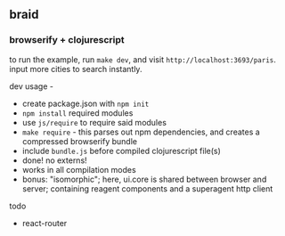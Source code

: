 ## braid


### browserify + clojurescript

to run the example, run `make dev`, and visit `http://localhost:3693/paris`. input more cities to search instantly.


dev usage - 

- create package.json with `npm init`
- `npm install` required modules 
- use `js/require` to require said modules
- `make require` - this parses out npm dependencies, and creates a compressed browserify bundle
- include `bundle.js` before compiled clojurescript file(s)
- done! no externs!
- works in all compilation modes
- bonus: "isomorphic"; here, ui.core is shared between browser and server; containing reagent components and a superagent http client



todo

- react-router
